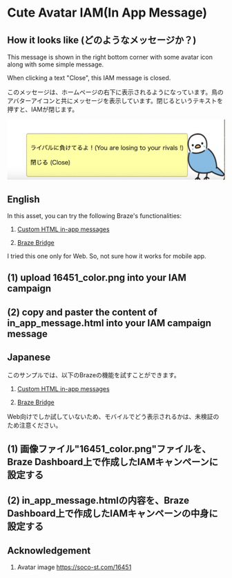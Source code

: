 # Cute Avatar IAM(In App Message)

## How it looks like (どのようなメッセージか？)

This message is shown in the right bottom corner with some avatar icon along with some simple message.

When clicking a text "Close", this IAM message is closed.

このメッセージは、ホームページの右下に表示されるようになっています。鳥のアバターアイコンと共にメッセージを表示しています。閉じるというテキストを押すと、IAMが閉じます。

![image](https://raw.githubusercontent.com/mmaioe/braze_collection/main/in_app_message/cute_avatar/sample_IAM.png)


## English

In this asset, you can try the following Braze's functionalities:

1. [Custom HTML in-app messages](https://www.braze.com/docs/user_guide/message_building_by_channel/in-app_messages/traditional/customize/html_in-app_messages/#javascript-bridge) 

2. [Braze Bridge](https://www.braze.com/docs/user_guide/message_building_by_channel/in-app_messages/traditional/customize/html_in-app_messages/#javascript-bridge) 

I tried this one only for Web. So, not sure how it works for mobile app.

## (1) upload 16451_color.png into your IAM campaign

## (2) copy and paster the content of in_app_message.html into your IAM campaign message

## Japanese

このサンプルでは、以下のBrazeの機能を試すことができます。

1. [Custom HTML in-app messages](https://www.braze.com/docs/user_guide/message_building_by_channel/in-app_messages/traditional/customize/html_in-app_messages/#javascript-bridge)

2. [Braze Bridge](https://www.braze.com/docs/user_guide/message_building_by_channel/in-app_messages/traditional/customize/html_in-app_messages/#javascript-bridge)

Web向けでしか試していないため、モバイルでどう表示されるかは、未検証のため注意ください。

## (1) 画像ファイル"16451_color.png"ファイルを、Braze Dashboard上で作成したIAMキャンペーンに設定する

## (2) in_app_message.htmlの内容を、Braze Dashboard上で作成したIAMキャンペーンの中身に設定する

## Acknowledgement
1. Avatar image
https://soco-st.com/16451

